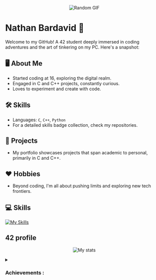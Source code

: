 
<p align="center">
  <img src="https://media.giphy.com/media/v1.Y2lkPTc5MGI3NjExYWtnOTZoN2ExeGRnbnEzbzFhNjZjdjllaWxtZGluaWxpemk1b3pvMyZlcD12MV9pbnRlcm5hbF9naWZfYnlfaWQmY3Q9Zw/NKEt9elQ5cR68/giphy.gif" alt="Random GIF">
</p>

# Nathan Bardavid 👋

Welcome to my GitHub! A 42 student deeply immersed in coding adventures and the art of tinkering on my PC. Here's a snapshot:

## 🖥️ About Me
- Started coding at 16, exploring the digital realm.
- Engaged in C and C++ projects, constantly curious.
- Loves to experiment and create with code.

## 🛠 Skills
- Languages: `C`, `C++`, `Python`
- For a detailed skills badge collection, check my repositories.

## 🚀 Projects
- My portfolio showcases projects that span academic to personal, primarily in C and C++.

## ❤️ Hobbies
- Beyond coding, I'm all about pushing limits and exploring new tech frontiers.

## 💻 Skills

[![My Skills](https://skillicons.dev/icons?i=c,cpp,py,bash,linux,arch,neovim)](https://skillicons.dev)


## 42 profile

<p align="center">
  <img src="https://badge.mediaplus.ma/darkblue/nbardavi" alt="My stats">
</p>

<details>
    <summary> <h3>Achievements : </h3> </summary>
    <li> 1st Circle :
        <img src="./badges/libftm.png"  title="Libft: 125/100" length="100" width="100"><img src="./badges/get_next_linee.png"  title="GNL: 112/100" length="100" width="100"><img src="./badges/ft_printfm.png"  title="Ft-printf: 125/100" length="100" width="100"><img src="./badges/born2berootm.png"  title="B2B: 125/100" length="100" width="100"> </br>
    <li>2nd Circle : <img src="./badges/push_swapm.png"  title="Push-swap: 125/100" length="100" width="100"><img src="./badges/pipexm.png"  title="Pipex: 125/125" length="100" width="100"><img src="./badges/fdfm.png"  title="FDF : 125/100" length="100" width="100"> </br>
    <li>3rd Circle : <img src="./badges/minishellm.png"  title="Minishell : 125/100" length="100" width="100"><img src="./badges/philosophersm.png"  title="Philosophers : 125/100" length="100" width="100">
    <li>4rd Circle : <img src="./badges/netpracticem.png"  title="Netpractice : 100/100" length="100" width="100"><img src="./badges/cppn.png"  title="Cpp 0-4: pending..." length="100" width="100">
</details>

<!--
**lourio0/lourio0** is a ✨ _special_ ✨ repository because its `README.md` (this file) appears on your GitHub profile.

Here are some ideas to get you started:

- 🔭 I’m currently working on ...
- 🌱 I’m currently learning ...
- 👯 I’m looking to collaborate on ...
- 🤔 I’m looking for help with ...
- 💬 Ask me about ...
- 📫 How to reach me: ...
- 😄 Pronouns: ...
- ⚡ Fun fact: ...
-->
